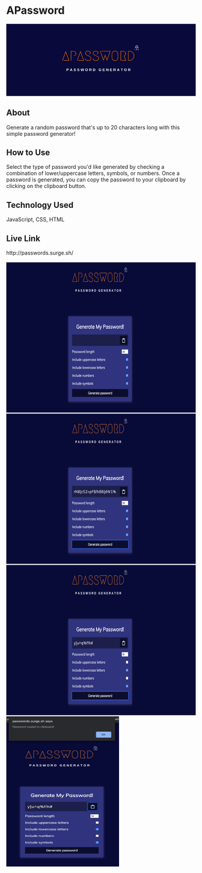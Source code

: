 <h1>APassword</h1>

<img src="img/logo-banner.png"/>

<h2>About</h2> 
Generate a random password that's up to 20 characters long with this simple password generator!

<h2>How to Use</h2> 
Select the type of password you'd like generated by checking a combination of lower/uppercase letters, symbols, or numbers.
Once a password is generated, you can copy the password to your clipboard by clicking on the clipboard button.

<h2>Technology Used</h2>
JavaScript, CSS, HTML

<h2>Live Link</h2>
http://passwords.surge.sh/

<br/>
<br/>

<img src="img/home.png" width=600px height=400px />

<br/>

<img src="img/example1.png" width=600px height=400px />

<br/>

<img src="img/example2.png" width=600px height=400px />

<br/>

<img src="img/clipboard.png" width=300px height=400px />
